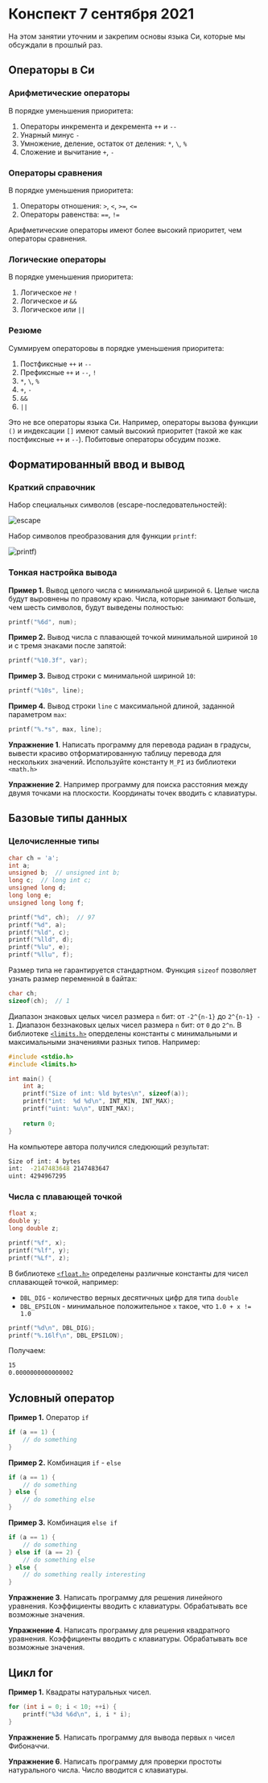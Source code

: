 # Конспект 7 сентября 2021

На этом занятии уточним и закрепим основы языка Си, которые мы обсуждали в прошлый раз.

## Операторы в Си

### Арифметические операторы

В порядке уменьшения приоритета:

1. Операторы инкремента и декремента `++` и `--`
2. Унарный минус `-`
3. Умножение, деление, остаток от деления: `*`, `\`, `%`
4. Сложение и вычитание `+`, `-`

### Операторы сравнения

В порядке уменьшения приоритета:

1. Операторы отношения: `>`, `<`, `>=`, `<=`
2. Операторы равенства: `==`, `!=`

Арифметические операторы имеют более высокий приоритет, чем операторы сравнения.

### Логические операторы

В порядке уменьшения приоритета:

1. Логическое *не* `!`
2. Логическое *и* `&&`
3. Логическое *или* `||`

### Резюме

Суммируем операторовы в порядке уменьшения приоритета:

1. Постфиксные `++` и `--`
2. Префиксные `++` и `--`, `!`
3. `*`, `\`, `%`
4. `+`, `-`
5. `&&`
6. `||`

Это не все операторы языка Си. Например, операторы вызова функции `()` и индексации `[]` имеют самый высокий приоритет (такой же как постфиксные `++` и `--`). Побитовые операторы обсудим позже.

## Форматированный ввод и вывод

### Краткий справочник

Набор специальных символов (escape-последовательностей):

![escape](escape_sequences2.png)

Набор символов преобразования для функции `printf`:

![printf](printf.png))

### Тонкая настройка вывода

**Пример 1.** Вывод целого числа с минимальной шириной `6`. Целые числа будут выровнены по правому краю. Числа, которые занимают больше, чем шесть символов, будут выведены полностью:

```c
printf("%6d", num);
```

**Пример 2.** Вывод числа с плавающей точкой минимальной шириной `10` и с тремя знаками после запятой:

```c
printf("%10.3f", var);
```

**Пример 3.** Вывод строки с минимальной шириной `10`:

```c
printf("%10s", line);
```

**Пример 4.** Вывод строки `line` с максимальной длиной, заданной параметром `max`:

```c
printf("%.*s", max, line);
```

**Упражнение 1**. Написать программу для перевода радиан в градусы, вывести красиво отформатированную таблицу перевода для нескольких значений. Используйте константу `M_PI` из библиотеки `<math.h>`

**Упражнение 2**. Например программу для поиска расстояния между двумя точками на плоскости. Координаты точек вводить с клавиатуры.

## Базовые типы данных

### Целочисленные типы

```c
char ch = 'a';
int a;
unsigned b;  // unsigned int b;
long c;  // long int c;
unsigned long d;
long long e;
unsigned long long f;

printf("%d", ch);  // 97
printf("%d", a);
printf("%ld", c);
printf("%lld", d);
printf("%lu", e);
printf("%llu", f);
```

Размер типа не гарантируется стандартном. Функция `sizeof` позволяет узнать размер переменной в байтах:

```c
char ch;
sizeof(ch);  // 1
```

Диапазон знаковых целых чисел размера `n` бит: от `-2^{n-1}` до `2^{n-1} - 1`. Диапазон беззнаковых целых чисел размера `n` бит: от `0` до `2^n`. В библиотеке [`<limits.h>`](https://ru.wikipedia.org/wiki/Limits.h) оперделены константы с минимальными и максимальными значениями разных типов. Например:

```c
#include <stdio.h>
#include <limits.h>

int main() {
    int a;
    printf("Size of int: %ld bytes\n", sizeof(a));
    printf("int:  %d %d\n", INT_MIN, INT_MAX);
    printf("uint: %u\n", UINT_MAX);
    
    return 0;
}
```

На компьютере автора получился следюющий результат:

```bash
Size of int: 4 bytes
int:  -2147483648 2147483647
uint: 4294967295
```

### Числа с плавающей точкой

```c
float x;
double y;
long double z;

printf("%f", x);
printf("%lf", y);
printf("%Lf", z);
```

В библиотеке [`<float.h>`](https://ru.wikipedia.org/wiki/Float.h) определены различные константы для чисел сплавающей точкой, например:

* `DBL_DIG` - количество верных десятичных цифр для типа `double`
* `DBL_EPSILON` - минимальное положительное `х` такое, что `1.0 + x != 1.0`

```c
printf("%d\n", DBL_DIG);
printf("%.16lf\n", DBL_EPSILON);
```

Получаем:

```bash
15
0.0000000000000002
```

## Условный оператор

**Пример 1.** Оператор `if`

```c
if (a == 1) {
    // do something
}
```

**Пример 2.** Комбинация `if` - `else`

```c
if (a == 1) {
    // do something
} else {
    // do something else
}
```

**Пример 3.** Комбинация `else if`

```c
if (a == 1) {
    // do something
} else if (a == 2) {
    // do something else
} else {
    // do something really interesting
}
```

**Упражнение 3**. Написать программу для решения линейного уравнения. Коэффициенты вводить с клавиатуры. Обрабатывать все возможные значения.

**Упражнение 4**. Написать программу для решения квадратного уравнения. Коэффициенты вводить с клавиатуры. Обрабатывать все возможные значения.

## Цикл for

**Пример 1.** Квадраты натуральных чисел.

```c
for (int i = 0; i < 10; ++i) {
    printf("%3d %6d\n", i, i * i);
}
```

**Упражнение 5**. Написать программу для вывода первых `n` чисел Фибоначчи.

**Упражнение 6**. Написать программу для проверки простоты натурального числа. Число вводится с клавиатуры.
